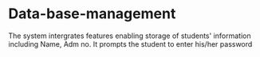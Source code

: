 # Data-base-management
The system intergrates features enabling storage of students' information including Name, Adm no. It prompts the student to enter his/her password

